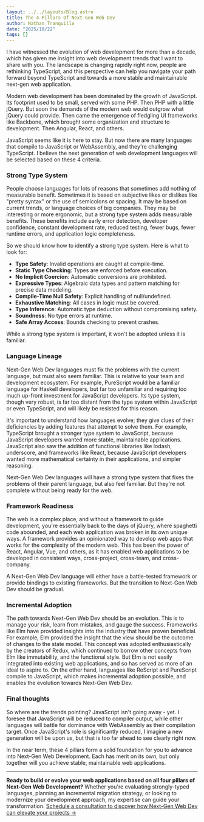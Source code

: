 ```yaml
---
layout: ../../layouts/Blog.astro
title: The 4 Pillars Of Next-Gen Web Dev
author: Nathan Tranquilla
date: "2025/10/22"
tags: []
---
```

I have witnessed the evolution of web development for more than a decade, which has given me insight into web development trends that I want to share with you. The landscape is changing rapidly right now, people are rethinking TypeScript, and this perspective can help you navigate your path forward beyond TypeScript and towards a more stable and maintainable next-gen web application.

Modern web development has been dominated by the growth of JavaScript. Its footprint used to be small, served with some PHP. Then PHP with a little jQuery. But soon the demands of the modern web would outgrow what jQuery could provide. Then came the emergence of fledgling UI frameworks like Backbone, which brought some organization and structure to development. Then Angular, React, and others. 

JavaScript seems like it is here to stay. But now there are many languages that compile to JavaScript or WebAssembly, and they're challenging TypeScript. I believe the next generation of web development languages will be selected based on these 4 criteria. 


### Strong Type System
People choose languages for lots of reasons that sometimes add nothing of measurable benefit. Sometimes it is based on subjective likes or dislikes like "pretty syntax" or the use of semicolons or spacing. It may be based on current trends, or language choices of big companies. They may be interesting or more ergonomic, but a strong type system adds measurable benefits. These benefits include early error detection, developer confidence, constant development rate, reduced testing, fewer bugs, fewer runtime errors, and application logic completeness. 

So we should know how to identify a strong type system. Here is what to look for:

- **Type Safety**: Invalid operations are caught at compile-time.
- **Static Type Checking**: Types are enforced before execution.
- **No Implicit Coercion**: Automatic conversions are prohibited.
- **Expressive Types**: Algebraic data types and pattern matching for precise data modeling.
- **Compile-Time Null Safety**: Explicit handling of null/undefined.
- **Exhaustive Matching**: All cases in logic must be covered.
- **Type Inference**: Automatic type deduction without compromising safety.
- **Soundness**: No type errors at runtime.
- **Safe Array Access**: Bounds checking to prevent crashes.

While a strong type system is important, it won't be adopted unless it is familiar.

### Language Lineage
Next-Gen Web Dev languages must fix the problems with the current language, but must also seem familiar. This is relative to your team and development ecosystem. For example, PureScript would be a familiar language for Haskell developers, but far too unfamiliar and requiring too much up-front investment for JavaScript developers. Its type system, though very robust, is far too distant from the type system within JavaScript or even TypeScript, and will likely be resisted for this reason.  

It's important to understand how languages evolve; they give clues of their deficiencies by adding features that attempt to solve them. For example, TypeScript brought a stronger type system to JavaScript, because JavaScript developers wanted more stable, maintainable applications. JavaScript also saw the addition of functional libraries like lodash, underscore, and frameworks like React, because JavaScript developers wanted more mathematical certainty in their applications, and simpler reasoning. 

Next-Gen Web Dev languages will have a strong type system that fixes the problems of their parent language, but also feel familiar. But they're not complete without being ready for the web. 

### Framework Readiness
The web is a complex place, and without a framework to guide development, you're essentially back to the days of jQuery, where spaghetti code abounded, and each web application was broken in its own unique ways. A framework provides an opinionated way to develop web apps that works for the complexity of the modern web. This has been the power of React, Angular, Vue, and others, as it has enabled web applications to be developed in consistent ways, cross-project, cross-team, and cross-company. 

A Next-Gen Web Dev language will either have a battle-tested framework or provide bindings to existing frameworks. But the transition to Next-Gen Web Dev should be gradual.

### Incremental Adoption
The path towards Next-Gen Web Dev should be an evolution. This is to manage your risk, learn from mistakes, and gauge the success. Frameworks like Elm have provided insights into the industry that have proven beneficial. For example, Elm provided the insight that the view should be the outcome of changes to the state model. This concept was adopted enthusiastically by the creators of Redux, which continued to borrow other concepts from Elm like immutability, and the functional style. But Elm is not easily integrated into existing web applications, and so has served as more of an ideal to aspire to. On the other hand, languages like ReScript and PureScript compile to JavaScript, which makes incremental adoption possible, and enables the evolution towards Next-Gen Web Dev.


### Final thoughts
So where are the trends pointing? JavaScript isn't going away - yet. I foresee that JavaScript will be reduced to compiler output, while other languages will battle for dominance with WebAssembly as their compilation target. Once JavaScript's role is significantly reduced, I imagine a new generation will be upon us, but that is too far ahead to see clearly right now. 

In the near term, these 4 pillars form a solid foundation for you to advance into Next-Gen Web Development. Each has merit on its own, but only together will you achieve stable, maintainable web applications. 

---

**Ready to build or evolve your web applications based on all four pillars of Next-Gen Web Development?** Whether you're evaluating strongly-typed languages, planning an incremental migration strategy, or looking to modernize your development approach, my expertise can guide your transformation. <a href="/services" target="_blank" rel="noopener noreferrer">Schedule a consultation to discover how Next-Gen Web Dev can elevate your projects →</a>